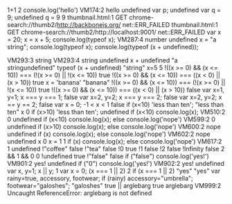 1+1
2
console.log('hello')
VM174:2 hello
undefined
var p;
undefined
var q = 9;
undefined
q = 9
9
thumbnail.html:1 GET chrome-search://thumb2/http://backbonejs.org/ net::ERR_FAILED
thumbnail.html:1 GET chrome-search://thumb2/http://localhost:9001/ net::ERR_FAILED
var x = 20;
x = x + 5;
console.log(typeof x);
VM287:4 number
undefined
x = "a string";
console.log(typeof x);
console.log(typeof (x + undefined));

VM293:3 string
VM293:4 string
undefined
x + undefined
"a stringundefined"
typeof (x + undefined)
"string"
x=5
5
!((x >= 0) && (x <= 10)) === (!(x >= 0) || !(x <= 10))
true
!((x >= 0) && (x <= 10)) === ((x < 0) || (x > 10))
true
x = 'banana'
"banana"
!((x >= 0) && (x <= 10)) === (!(x >= 0) || !(x <= 10))
true
!((x >= 0) && (x <= 10)) === ((x < 0) || (x > 10))
false
var x=1, y=1; x === y === 1;
false
var x=2, y=2; x === y === 2;
false
var x=2, y=2; x == y == 2;
false
var x = 0; -1 < x < 1
false
if (x<10) 'less than ten';
"less than ten"
x
0
if (x>10) 'less than ten';
undefined
if (x<10) console.log(x);
VM510:2 0
undefined
if (x<10) console.log(x); else console.log('nope')
VM599:2 0
undefined
if (x>10) console.log(x); else console.log('nope')
VM600:2 nope
undefined
if (x) console.log(x); else console.log('nope')
VM602:2 nope
undefined
x
0
x = 1
1
if (x) console.log(x); else console.log('nope')
VM617:2 1
undefined
!"coffee"
false
!"tea"
false
!0
true
!1
false
!2
false
!Infinity
false
2 && 1 && 0
0
!undefined
true
!"false"
false
if ("false") console.log('yes!')
VM901:2 yes!
undefined
if ("0") console.log('yes!')
VM902:2 yes!
undefined
var x, y=1; x || y;
1
var x = 0; (x === 1 || 2)
2
if (x === 1 || 2) "yes"
"yes"
var rainy=true, accessory, footwear;
if (rainy)
	accessory="umbrella";
	footwear="galoshes";
"galoshes"
true || arglebarg
true
arglebarg
VM999:2 Uncaught ReferenceError: arglebarg is not defined